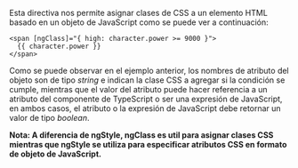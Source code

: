 Esta directiva nos permite asignar clases de CSS a un elemento HTML basado en un objeto de JavaScript como se puede ver a continuación:

```
<span [ngClass]="{ high: character.power >= 9000 }">
  {{ character.power }}
</span>
```

Como se puede observar en el ejemplo anterior, los nombres de atributo del objeto son de tipo *string* e indican la clase CSS a agregar si la condición se cumple, mientras que el valor del atributo puede hacer referencia a un atributo del componente de TypeScript o ser una expresión de JavaScript, en ambos casos, el atributo o la expresión de JavaScript debe retornar un valor de tipo *boolean*.

**Nota: A diferencia de ngStyle, ngClass es util para asignar clases CSS mientras que ngStyle se utiliza para especificar atributos CSS en formato de objeto de JavaScript.**